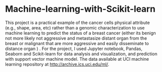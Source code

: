 # Machine-learning-with-Scikit-learn
This project is a practical example of the cancer cells physical attribute (e.g., shape, area, etc) rather than a genomic characterization to use machine learning to predict the status of a breast cancer (either its benign not more likely not aggressive and metastasize distant organ from the breast or malignant that are more aggressive and easily disseminate to distance organ ) . For the project, I used Jupyter notebook, Pandas, Seaborn and Scikit-learn for data analysis and visualization, and prediction with support vector machine model. The data available at UCI machine learning repository at http://archive.ics.uci.edu/ml/.
